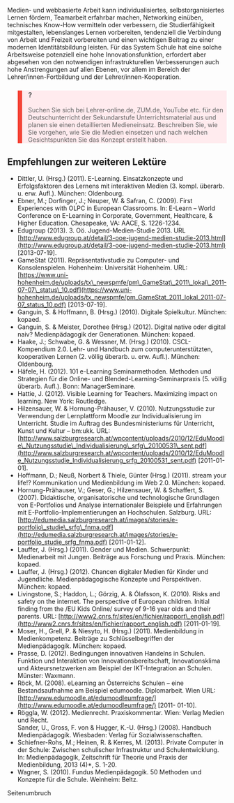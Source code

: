<!-- filename: 04_Zusammenfassung.md -->
<!-- title: Zusammenfassung -->

Medien- und webbasierte Arbeit kann individualisiertes, selbstorganisiertes Lernen fördern, Teamarbeit erfahrbar machen, Networking einüben, technisches Know-How vermitteln oder verbessern, die Studierfähigkeit mitgestalten, lebenslanges Lernen vorbereiten, tendenziell die Verbindung von Arbeit und Freizeit vorbereiten und einen wichtigen Beitrag zu einer modernen Identitätsbildung leisten. Für das System Schule hat eine solche Arbeitsweise potenziell eine hohe Innovationsfunktion, erfordert aber abgesehen von den notwendigen infrastrukturellen Verbesserungen auch hohe Anstrengungen auf allen Ebenen, vor allem im Bereich der Lehrer/innen-Fortbildung und der Lehrer/innen-Kooperation.

<blockquote style="background: #FFEBEE; border-left: 10px solid #F44336">

### ?

Suchen Sie sich bei Lehrer‐online.de, ZUM.de, YouTube etc. für den Deutschunterricht der Sekundarstufe Unterrichtsmaterial aus und planen sie einen detaillierten Medieneinsatz. Beschreiben Sie, wie Sie vorgehen, wie Sie die Medien einsetzen und nach welchen Gesichtspunkten Sie das Konzept erstellt haben.

</blockquote>

## Empfehlungen zur weiteren Lektüre

- Dittler, U. (Hrsg.) (2011). E-Learning. Einsatzkonzepte und Erfolgsfaktoren des Lernens mit interaktiven Medien (3. kompl. überarb. u. erw. Aufl.). München: Oldenbourg.
- Ebner, M.; Dorfinger, J.; Neuper, W. & Safran, C. (2009). First Experiences with OLPC in European Classrooms. In: E-Learn – World Conference on E-Learning in Corporate, Government, Healthcare, & Higher Education. Chesapeake, VA: AACE, S. 1226-1234.
- Edugroup (2013). 3. Oö. Jugend-Medien-Studie 2013. URL [http://www.edugroup.at/detail/3-ooe-jugend-medien-studie-2013.html](http://www.edugroup.at/detail/3-ooe-jugend-medien-studie-2013.html) \[2013-07-19].
- GameStat (2011). Repräsentativstudie zu Computer- und Konsolenspielen. Hohenheim: Universität Hohenheim. URL: [https://www.uni-hohenheim.de/uploads/tx\_newspmfe/pm\_GameStat\_2011\_lokal\_2011-07-07\_status\_10.pdf](https://www.uni-hohenheim.de/uploads/tx_newspmfe/pm_GameStat_2011_lokal_2011-07-07_status_10.pdf) \[2013-07-19].
- Ganguin, S. & Hoffmann, B. (Hrsg.) (2010). Digitale Spielkultur. München: kopaed.
- Ganguin, S. & Meister, Dorothee (Hrsg.) (2012). Digital native oder digital naiv? Medienpädagogik der Generationen. München: kopaed.
- Haake, J.; Schwabe, G. & Wessner, M. (Hrsg.) (2010). CSCL-Kompendium 2.0. Lehr- und Handbuch zum computerunterstützten, kooperativen Lernen (2. völlig überarb. u. erw. Aufl.). München: Oldenbourg.
- Häfele, H. (2012). 101 e-Learning Seminarmethoden. Methoden und Strategien für die Online- und Blended-Learning-Seminarpraxis (5. völlig überarb. Aufl.). Bonn: ManagerSeminare.
- Hattie, J. (2012). Visible Learning for Teachers. Maximizing impact on learning. New York: Routledge.
- Hilzensauer, W. & Hornung-Prähauser, V. (2010). Nutzungsstudie zur Verwendung der Lernplattform Moodle zur Individualisierung im Unterricht. Studie im Auftrag des Bundesministeriums für Unterricht, Kunst und Kultur – bm:ukk. URL: [http://www.salzburgresearch.at/wpcontent/uploads/2010/12/EduMoodle\_Nutzungsstudie\_Individualisierung\_srfg\_20100531\_sent.pdf](http://www.salzburgresearch.at/wpcontent/uploads/2010/12/EduMoodle_Nutzungsstudie_Individualisierung_srfg_20100531_sent.pdf) \[2011-01-01].
- Hoffmann, D.; Neuß, Norbert & Thiele, Günter (Hrsg.) (2011). stream your life!? Kommunikation und Medienbildung im Web 2.0. München: kopaed.
- Hornung-Prähauser, V.; Geser, G.; Hilzensauer, W. & Schaffert, S. (2007). Didaktische, organisatorische und technologische Grundlagen von E-Portfolios und Analyse internationaler Beispiele und Erfahrungen mit E-Portfolio-Implementierungen an Hochschulen. Salzburg. URL: [http://edumedia.salzburgresearch.at/images/stories/e-portfolio\_studie\_srfg\_fnma.pdf](http://edumedia.salzburgresearch.at/images/stories/e-portfolio_studie_srfg_fnma.pdf) \[2011-01-12].
- Lauffer, J. (Hrsg.) (2011). Gender und Medien. Schwerpunkt: Medienarbeit mit Jungen. Beiträge aus Forschung und Praxis. München: kopaed.
- Lauffer, J. (Hrsg.) (2012). Chancen digitaler Medien für Kinder und Jugendliche. Medienpädagogische Konzepte und Perspektiven. München: kopaed.
- Livingstone, S.; Haddon, L.; Görzig, A. & Ólafsson, K. (2010). Risks and safety on the internet. The perspective of European children. Initial finding from the /EU Kids Online/ survey of 9-16 year olds and their parents. URL: [http://www2.cnrs.fr/sites/en/fichier/rapport\_english.pdf](http://www2.cnrs.fr/sites/en/fichier/rapport_english.pdf) \[2011-01-19].
- Moser, H., Grell, P. & Niesyto, H. (Hrsg.) (2011). Medienbildung in Medienkompetenz. Beiträge zu Schlüsselbegriffen der Medienpädagogik. München: kopaed.
- Prasse, D. (2012). Bedingungen innovativen Handelns in Schulen. Funktion und Interaktion von Innovationsbereitschaft, Innovationsklima und Akteursnetzwerken am Beispiel der IKT-Integration an Schulen. Münster: Waxmann.
- Röck, M. (2008). eLearning an Österreichs Schulen – eine Bestandsaufnahme am Beispiel edumoodle. Diplomarbeit. Wien URL: [http://www.edumoodle.at/edumoodleumfrage/](http://www.edumoodle.at/edumoodleumfrage/) \[2011- 01-10].
- Röggla, W. (2012). Medienrecht. Praxiskommentar. Wien: Verlag Medien und Recht.  
  Sander, U., Gross, F. von & Hugger, K.-U. (Hrsg.) (2008). Handbuch Medienpädagogik. Wiesbaden: Verlag für Sozialwissenschaften.
- Schiefner-Rohs, M.; Heinen, R. & Kerres, M. (2013). Private Computer in der Schule: Zwischen schulischer Infrastruktur und Schulentwicklung. In: Medienpädagogik, Zeitschrift für Theorie und Praxis der Medienbildung, 2013 (4)\*, S. 1-20.
- Wagner, S. (2010). Fundus Medienpädagogik. 50 Methoden und Konzepte für die Schule. Weinheim: Beltz.

Seitenumbruch
